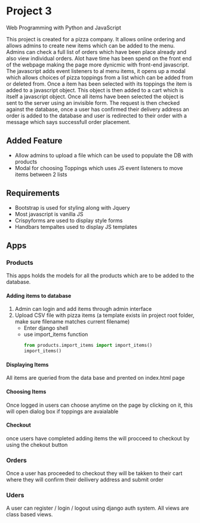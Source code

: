 # Project 3

Web Programming with Python and JavaScript

This project is created for a pizza company. It allows online ordering and allows admins to create new items which can be added to the
menu. Admins can check a full list of orders which have been place already and also view individual orders. Alot have time has 
been spend on the front end of the webpage making the page more dynicmic with front-end javascript. The javascript adds event listeners
to al menu items, it opens up a modal which allows choices of pizza toppings from a list which can be added from or deleted from.
Once a item has been selected with its toppings the item is added to a javascript object. This object is then added to a cart which is 
itself a javascript object. Once all items have been selected the object is sent to the server using an invisible form. The request is then
checked against the database, once a user has confirmed their delivery address an order is added to the database and user is redirected to their 
order with a message which says successfull order placement.

## Added Feature
- Allow admins to upload a file which can be used to populate the DB with products
- Modal for choosing Toppings which uses JS event listeners to move items between 2 lists

## Requirements
- Bootstrap is used for styling along with Jquery
- Most javascript is vanilla JS
- Crispyforms are used to display style forms
- Handbars tempaltes used to display JS templates

## Apps

### Products

This apps holds the models for all the products which are to be added to the database. 

#### Adding items to database
1. Admin can login and add items through admin interface
2. Upload CSV file with pizza items (a template exists iin project root folder, make sure filename matches current filename)
    - Enter django shell
    - use import_items function
        ```python
        from products.import_items import import_items()
        import_items()
        
        ```
#### Displaying Items
All items are queried from the data base and prented on index.html page

#### Choosing Items
Once logged in users can choose anytime on the page by clicking on it, this will open dialog box if toppings are avaialable

#### Checkout
once users have completed adding items the will procceed to checkout by using the chekout button

### Orders

Once a user has proceeded to checkout they will be takken to their cart where they will confirm their deilivery address and submit order

### Uders

A user can register / login / logout using django auth system. All views are class based views.
